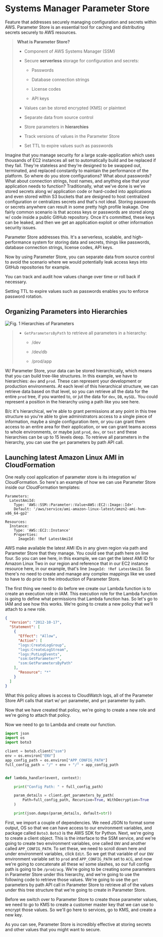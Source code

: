 # Systems Manager Parameter Store

Feature that addresses securely managing configuration and secrets within AWS. Parameter Store is an essential tool for caching and distributing secrets securely to AWS resources.

> **What is Parameter Store?**
>
> * Component of AWS Systems Manager (SSM)
>
> * Secure **serverless** storage for configuration and secrets:
>
>   * Passwords
>
>   * Database connection strings
>
>   * License codes
>
>   * API keys
>
> * Values can be stored encrypted (KMS) or plaintext
>
> * Separate data from source control
>
> * Store parameters in **hierarchies**
>
> * Track versions of values in the Parameter Store
>
> * Set TTL to expire values such as passwords

Imagine that you manage security for a large scale-application which uses thousands of EC2 instances all set to automatically build and be replaced if they fail. They're stateless and they're designed to be swapped out, terminated, and replaced constantly to maintain the performance of the platform. So where do you store configurations? What about passwords? What about connection strings, host names, and anything else that your application needs to function? Traditionally, what we've done is we've stored secrets along w/ application code or hard-coded into applications and even stored within S3 buckets that are designed to host centralized configuration or centralizes secrets and that's not ideal. Storing passwords or secrets anywhere can result in some pretty high profile leakage. One fairly common scenario is that access keys or passwords are stored along w/ code inside a public GitHub repository. Once it's committed, these keys can be leaked, and then we get an application exploit or other information security issues.

Parameter Store addresses this. It's a serverless, scalable, and high-performance system for storing data and secrets, things like passwords, database connection strings, license codes, API keys.

Now by using Parameter Store, you can separate data from source control to avoid the scenario where we would potentially leak access keys into GitHub repositories for example.

You can track and audit how values change over time or roll back if necessary.

Setting TTL to expire values such as passwords enables you to enforce password rotation.

## Organizing Parameters into Hierarchies

![Fig. 1 Hierarchies of Parameters](../../../../img/aws/security/systems-mgr-parameter-store/hierarchies-of-parameters.png)

> * `GetParametersByPath` to retrieve all parameters in a hierarchy:
>
>   * /dev
>
>   * /dev/db
>
>   * /prod/app

W/ Parameter Store, your data can be stored hierarchically, which means that you can build tree-like structures. In this example, we have to hierarchies: `dev` and `prod`. These can represent your development or production environments. At each level of this hierarchical structure, we can retrieve data based on that level, so you can retrieve all the data for the entire `prod` tree, if you wanted to, or jut the data for `dev`, `DB`, `mySQL`. You could represent a position in the hierarchy using a path like you see here.

B/c it's hierarchical, we're able to grant permissions at any point in this tree structure so you're able to give administrators access to a single piece of information, maybe a single configuration item, or you can grant them access to an entire area for their application, or we can grant teams access to whole environments, or maybe just `prod`, `dev`, or `test` and these hierarchies can be up to 15 levels deep. To retrieve all parameters in the hierarchy, you can use the `get` parameters by path API call.

## Launching latest Amazon Linux AMI in CloudFormation

One really cool application of parameter store is its integration w/ CloudFormation. So here's an example of how we can use Parameter Store inside our CloudFormation templates:

```
Parameters:
  LatestAmiId:
    Type: 'AWS::SSM::Parameter::Value<AWS::EC2::Image::Id>'
    Default: '/aws/service/ami-amazon-linux-latest/amzn2-ami-hvm-x86_64-gp2'

Resources:
  Instance:
    Type: 'AWS::EC2::Instance'
    Properties:
      ImageId: !Ref LatestAmiId
```

AWS make available the latest AMI IDs in any given region via path and Parameter Store that they manage. You could see that path here on line four. So you can see here, in this example, we can get the latest AMI ID for Amazon Linux Two in our region and reference that in our EC2 instance resource here, in our example, that's line `ImageId: !Ref LatestAmiId`. So there's no need to create and manage any complex mappings like we used to have to do prior to the introduction of Parameter Store.

The first thing we need to do before we create our Lambda function is to create an execution role in IAM. This execution role for the Lambda function is going to define what permissions that Lambda function has. So let's go to IAM and see how this works. We're going to create a new policy that we'll attach to a new role.

```json
{
  "Version": "2012-10-17",
  "Statement": [
    {
      "Effect": "Allow",
      "Action": [
      "logs:CreateLogGroup",
      "logs:CreateLogStream",
      "logs:PutLogEvents",
      "ssm:GetParameter*",
      "ssm:GetParametersByPath"
    ],
      "Resource": "*"
    }
  ]
}
```

What this policy allows is access to CloudWatch logs, all of the Parameter Store API calls that start w/ `get` parameter, and `get` parameter by path.

Now that we have created that policy, we're going to create a new role and we're going to attach that policy.

Now we need to go to Lambda and create our function.

```py
import json
import os
import boto3

client = boto3.client("ssm")
env = os.environ["ENV"]
app_config_path = os.environ["APP_CONFIG_PATH"]
full_config_path = "/" + env + "/" + app_config_path


def lambda_handler(event, context):

    print("Config Path: " + full_config_path)

    param_details = client.get_parameters_by_path(
        Path=full_config_path, Recursive=True, WithDecryption=True
    )

    print(json.dumps(param_details, default=str))
```

First, we import a couple of dependencies. We need JSON to format some output, OS so that we can have access to our environment variables, and package called `Boto3`. `Boto3` is the AWS SDK for Python. Next, we're going to create a client object. This is the interface to the SSM service, and we're going to create two environment variables, one called `ENV` and another called `APP_CONFIG_PATH`. To set these, we need to scroll down here and under environment variables, click `Edit`. So we get that variable of our `ENV` environment variable set to `prod` and `APP_CONFIG_PATH` set to `ACG`, and now we're going to concatenate all these w/ some slashes, so our full config path is going to be `/prod/acg`. We're going to be creating some parameters in Parameter Store under this hierarchy, and we're going to use the following code to retrieve those values. We're going to use the `get` parameters by path API call in Parameter Store to retrieve all of the values under this tree structure that we're going to create in Parameter Store.

Before we switch over to Parameter Store to create those parameter values, we need to go to KMS to create a customer master key that we can use to encrypt those values. So we'll go here to services, go to KMS, and create a new key.

As you can see, Parameter Store is incredibly effective at storing secrets and other values that you might want to secure.
